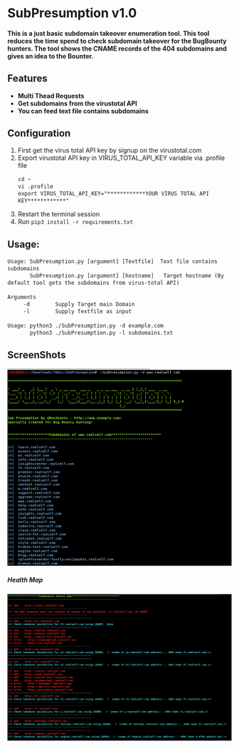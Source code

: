 # SubPresumption v1.0
#### This is a just basic subdomain takeover enumeration tool. This tool reduces the time spend to check subdomain takeover for the BugBounty hunters. The tool shows the CNAME records of the 404 subdomains and gives an idea to the Bounter.

## Features 
  * __Multi Thead Requests__
  * __Get subdomains from the virustotal API__
  * __You can feed text file contains subdomains__
  
## Configuration
1. First get the virus total API key by signup on the virustotal.com
2. Export virustotal API key in VIRUS_TOTAL_API_KEY variable via .profile file
   ```
   cd ~
   vi .profile
   export VIRUS_TOTAL_API_KEY="************YOUR VIRUS TOTAL API KEY************"
   ```
3. Restart the terminal session
4. Run ``` pip3 install -r requirements.txt ```

## Usage:
```
Usage: SubPresumption.py [argument] [Textfile]  Text file contains subdomains
       SubPresumption.py [argument] [hostname]   Target hostname (By default tool gets the subdomains from virus-total API)

Arguments
     -d        Supply Target main Domain
     -l        Supply Textfile as input

Usage: python3 ./SubPresumption.py -d example.com
       python3 ./SubPresumption.py -l subdomains.txt 
```
## ScreenShots
![screenshot1](https://github.com/securITymania/SubPresumption/blob/master/screenshots/SubPresumption.png)

##### Health Map 
![screenshot2](https://github.com/securITymania/SubPresumption/blob/master/screenshots/SubPresumption%20health%20map.png)
